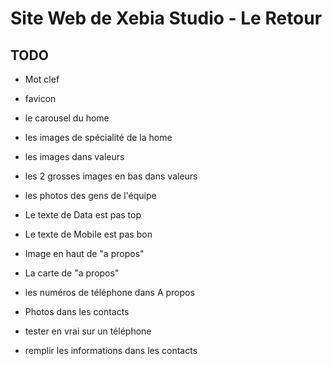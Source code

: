 Site Web de Xebia Studio - Le Retour
====================================



TODO
----

 * Mot clef
 * favicon
 * le carousel du home
 * les images de spécialité de la home
 * les images dans valeurs
 * les 2 grosses images en bas dans valeurs
 * les photos des gens de l'équipe
 * Le texte de Data est pas top
 * Le texte de Mobile est pas bon

 * Image en haut de "a propos"
 * La carte de "a propos"
 * les numéros de téléphone dans A propos
 * Photos dans les contacts

 * tester en vrai sur un téléphone
 * remplir les informations dans les contacts
